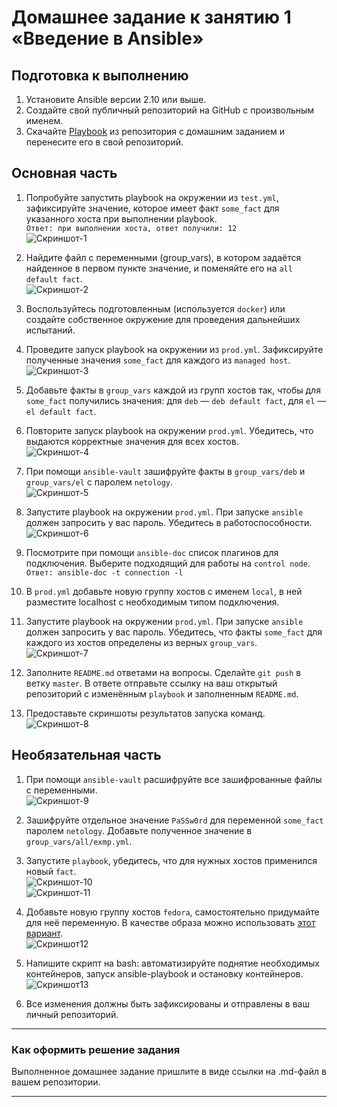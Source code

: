 # Домашнее задание к занятию 1 «Введение в Ansible»

## Подготовка к выполнению

1. Установите Ansible версии 2.10 или выше.
2. Создайте свой публичный репозиторий на GitHub с произвольным именем.
3. Скачайте [Playbook](./playbook/) из репозитория с домашним заданием и перенесите его в свой репозиторий.

## Основная часть

1. Попробуйте запустить playbook на окружении из `test.yml`, зафиксируйте значение, которое имеет факт `some_fact` для указанного хоста при выполнении playbook.  
`Ответ: при выполнении хоста, ответ получили: 12`  
![Скриншот-1](https://github.com/plusvaldis/mnt-homeworks-ansible/blob/MNT-video/08-ansible-01-base/image/1.png)  

2. Найдите файл с переменными (group_vars), в котором задаётся найденное в первом пункте значение, и поменяйте его на `all default fact`.  
![Скриншот-2](https://github.com/plusvaldis/mnt-homeworks-ansible/blob/MNT-video/08-ansible-01-base/image/2.png)  

3. Воспользуйтесь подготовленным (используется `docker`) или создайте собственное окружение для проведения дальнейших испытаний.
4. Проведите запуск playbook на окружении из `prod.yml`. Зафиксируйте полученные значения `some_fact` для каждого из `managed host`.  
![Скриншот-3](https://github.com/plusvaldis/mnt-homeworks-ansible/blob/MNT-video/08-ansible-01-base/image/3.png)  

5. Добавьте факты в `group_vars` каждой из групп хостов так, чтобы для `some_fact` получились значения: для `deb` — `deb default fact`, для `el` — `el default fact`.
6.  Повторите запуск playbook на окружении `prod.yml`. Убедитесь, что выдаются корректные значения для всех хостов.  
![Скриншот-4](https://github.com/plusvaldis/mnt-homeworks-ansible/blob/MNT-video/08-ansible-01-base/image/4.png)  

7. При помощи `ansible-vault` зашифруйте факты в `group_vars/deb` и `group_vars/el` с паролем `netology`.  
![Скриншот-5](https://github.com/plusvaldis/mnt-homeworks-ansible/blob/MNT-video/08-ansible-01-base/image/5.png)  

8. Запустите playbook на окружении `prod.yml`. При запуске `ansible` должен запросить у вас пароль. Убедитесь в работоспособности.  
![Скриншот-6](https://github.com/plusvaldis/mnt-homeworks-ansible/blob/MNT-video/08-ansible-01-base/image/6.png)  

9. Посмотрите при помощи `ansible-doc` список плагинов для подключения. Выберите подходящий для работы на `control node`.  
`Ответ: ansible-doc -t connection -l`  

10. В `prod.yml` добавьте новую группу хостов с именем  `local`, в ней разместите localhost с необходимым типом подключения.
11. Запустите playbook на окружении `prod.yml`. При запуске `ansible` должен запросить у вас пароль. Убедитесь, что факты `some_fact` для каждого из хостов определены из верных `group_vars`.  
![Скриншот-7](https://github.com/plusvaldis/mnt-homeworks-ansible/blob/MNT-video/08-ansible-01-base/image/7.png)  

12. Заполните `README.md` ответами на вопросы. Сделайте `git push` в ветку `master`. В ответе отправьте ссылку на ваш открытый репозиторий с изменённым `playbook` и заполненным `README.md`.
13. Предоставьте скриншоты результатов запуска команд.  
![Скриншот-8](https://github.com/plusvaldis/mnt-homeworks-ansible/blob/MNT-video/08-ansible-01-base/image/8.png)

## Необязательная часть

1. При помощи `ansible-vault` расшифруйте все зашифрованные файлы с переменными.  
![Скриншот-9](https://github.com/plusvaldis/mnt-homeworks-ansible/blob/MNT-video/08-ansible-01-base/image/9.png)  

2. Зашифруйте отдельное значение `PaSSw0rd` для переменной `some_fact` паролем `netology`. Добавьте полученное значение в `group_vars/all/exmp.yml`.
3. Запустите `playbook`, убедитесь, что для нужных хостов применился новый `fact`.  
![Скриншот-10](https://github.com/plusvaldis/mnt-homeworks-ansible/blob/MNT-video/08-ansible-01-base/image/10.png)  
![Скриншот-11](https://github.com/plusvaldis/mnt-homeworks-ansible/blob/MNT-video/08-ansible-01-base/image/11.png)  


4. Добавьте новую группу хостов `fedora`, самостоятельно придумайте для неё переменную. В качестве образа можно использовать [этот вариант](https://hub.docker.com/r/pycontribs/fedora).  
![Скриншот12](https://github.com/plusvaldis/mnt-homeworks-ansible/blob/MNT-video/08-ansible-01-base/image/12.png)  

5. Напишите скрипт на bash: автоматизируйте поднятие необходимых контейнеров, запуск ansible-playbook и остановку контейнеров.  
![Скриншот13](https://github.com/plusvaldis/mnt-homeworks-ansible/blob/MNT-video/08-ansible-01-base/image/13.png)  

6. Все изменения должны быть зафиксированы и отправлены в ваш личный репозиторий.

---

### Как оформить решение задания

Выполненное домашнее задание пришлите в виде ссылки на .md-файл в вашем репозитории.

---
